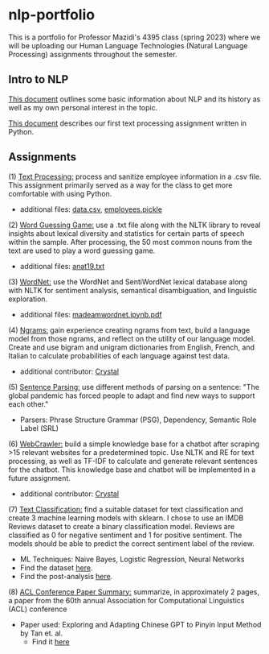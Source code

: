 # nlp-portfolio
This is a portfolio for Professor Mazidi's 4395 class (spring 2023) where we will be uploading our Human Language Technologies (Natural Language Processing) assignments throughout the semester.

## Intro to NLP
[This document](kam180013portfolio0.pdf) outlines some basic information about NLP and its history as well as my own personal interest in the topic.

[This document](kam180013portfolio1.pdf) describes our first text processing assignment written in Python.

## Assignments
(1) [Text Processing:](employee.py) process and sanitize employee information in a .csv file. This assignment primarily served as a way for the class to get more comfortable with using Python.
  - additional files: [data.csv](data.csv), [employees.pickle](employees.pickle)

(2) [Word Guessing Game:](word_guess_game.py) use a .txt file along with the NLTK library to reveal insights about lexical diversity and statistics for certain parts of speech within the sample. After processing, the 50 most common nouns from the text are used to play a word guessing game.
  - additional files: [anat19.txt](anat19.txt)

(3) [WordNet:](madeamwordnet.ipynb) use the WordNet and SentiWordNet lexical database along with NLTK for sentiment analysis, semantical disambiguation, and linguistic exploration.
  - additional files: [madeamwordnet.ipynb.pdf](madeamwordnet.ipynb.pdf)
  
(4) [Ngrams:](https://github.com/cmn180003/Ngrams) gain experience creating ngrams from text, build a language model from those ngrams, and reflect on the utility of our language model. Create and use bigram and unigram dictionaries from English, French, and Italian to calculate probabilities of each language against test data.
  - additional contributor: [Crystal](https://github.com/cmn180003/)
  
(5) [Sentence Parsing:](MadeamSentenceParsing.pdf) use different methods of parsing on a sentence: "The global pandemic has forced people to adapt and find new ways to support each other." 
  - Parsers: Phrase Structure Grammar (PSG), Dependency, Semantic Role Label (SRL)
  
(6) [WebCrawler:](https://github.com/kiara-aleecia/WebCrawler) build a simple knowledge base for a chatbot after scraping >15 relevant websites for a predetermined topic. Use NLTK and RE for text processing, as well as TF-IDF to calculate and generate relevant sentences for the chatbot. This knowledge base and chatbot will be implemented in a future assignment.
  - additional contributor: [Crystal](https://github.com/cmn180003/)

(7) [Text Classification:](madeamtextclassification.ipynb) find a suitable dataset for text classification and create 3 machine learning models with sklearn. I chose to use an IMDB Reviews dataset to create a binary classification model. Reviews are classified as 0 for negative sentiment and 1 for positive sentiment. The models should be able to predict the correct sentiment label of the review.
  - ML Techniques: Naive Bayes, Logistic Regression, Neural Networks
  - Find the dataset [here](https://www.kaggle.com/datasets/yasserh/imdb-movie-ratings-sentiment-analysis?resource=download).
  - Find the post-analysis [here](4395TextClassificationAnalysis.pdf).

(8) [ACL Conference Paper Summary:](4395ACLPaperSummary.pdf) summarize, in approximately 2 pages, a paper from the 60th annual Association for Computational Linguistics (ACL) conference
  - Paper used: Exploring and Adapting Chinese GPT to Pinyin Input Method by Tan et. al. 
    - Find it [here](https://aclanthology.org/2022.acl-long.133.pdf)
